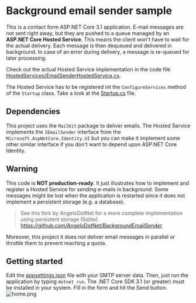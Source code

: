 # Background email sender sample
This is a contact form ASP.NET Core 3.1 application. E-mail messages are not sent right away, but they are pushed to a queue managed by an **ASP.NET Core Hosted Service**. This means the client won't have to wait for the actual delivery. Each message is then dequeued and delivered in background. In case of an error during delivery, a message is re-queued for later processing.

Check out the actual Hosted Service implementation in the code file [HostedServices/EmailSenderHostedService.cs](HostedServices/EmailSenderHostedService.cs).

The Hosted Service has to be registered int the `ConfigureServices` method of the `Startup` class. Take a look at the [Startup.cs](Startup.cs#L29) file.

## Dependencies
This project uses the `MailKit` package to deliver emails. The Hosted Service implements the `IEmailSender` interface from the `Microsoft.AspNetCore.Identity.UI` but you can make it implement some other similar interface if you don't want to depend upon ASP.NET Core Identity.

## Warning
This code is **NOT production-ready**. It just illustrates how to implement and register a Hosted Service for sending e-mails in background. Some messages might be lost when the application is restarted since it does not implement a persistent storage (e.g. a database).

 > See this fork by AngeloDotNet for a more complete implementation using persistent storage (Sqlite).
 > https://github.com/AngeloDotNet/BackgroundEmailSender

Moreover, this project it does _not_ deliver email messages in parallel or throttle them to prevent reaching a quota.

## Getting started
Edit the [appsettings.json](appsettings.json) file with your SMTP server data. Then, just run the application by typing `dotnet run`. The .NET Core SDK 3.1 (or greater) must be installed in your system. Fill in the form and hit the Send button.
![home.png](home.png)

